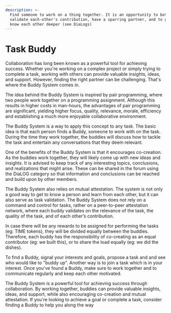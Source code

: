 ```yaml
---
description: >-
  Find someone to work on a thing together. It is an opportunity to both
  validate each-other's contribution, have a sparring partner, and to get to
  know each other deeper (see DiaLogs)
---
```


# Task Buddy

Collaboration has long been known as a powerful tool for achieving success. Whether you're working on a complex project or simply trying to complete a task, working with others can provide valuable insights, ideas, and support. However, finding the right partner can be challenging. That's where the Buddy System comes in.

The idea behind the Buddy System is inspired by pair programming, where two people work together on a programming assignment. Although this results in higher costs in man-hours, the advantages of pair programming are significant, yielding higher focus, quality, relevance, morale, efficiency and establishing a much more enjoyable collaborative environment.

The Buddy System is a way to apply this concept to any task. The basic idea is that each person finds a Buddy, someone to work with on the task. During the time they work together, the buddies will discuss how to tackle the task and entertain any conversations that they deem relevant.

One of the benefits of the Buddy System is that it encourages co-creation. As the buddies work together, they will likely come up with new ideas and insights. It is advised to keep track of any interesting topics, conclusions, and realizations that might arise. These can be shared in the forum using the DiaLOG category so that information and conclusions can be reached and build upon by other members.

The Buddy System also relies on mutual attestation. The system is not only a good way to get to know a person and learn from each other, but it can also serve as task validation. The Buddy System does not rely on a command and control for tasks, rather on a peer-to-peer attestation network, where each buddy validates on the relevance of the task, the quality of the task, and of each other’s contribution.

In case there will be any rewards to be assigned for performing the tasks (eg: TIME tokens), they will be divided equally between the buddies. Therefore, each buddy has the responsibility of co-creating as an equal contributor (eg: we built this), or to share the load equally (eg: we did the dishes).

To find a Buddy, signal your interests and goals, propose a task and and see who would like to "buddy up". Another way is to join a task which is in your interest. Once you've found a Buddy, make sure to work together and to communicate regularly and keep each other motivated.

The Buddy System is a powerful tool for achieving success through collaboration. By working together, buddies can provide valuable insights, ideas, and support, while also encouraging co-creation and mutual attestation. If you're looking to achieve a goal or complete a task, consider finding a Buddy to help you along the way
